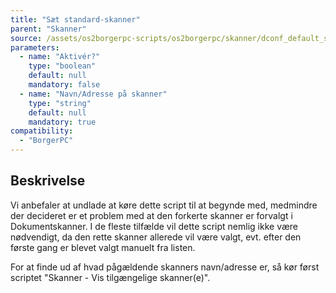 ```yaml
---
title: "Sæt standard-skanner"
parent: "Skanner"
source: /assets/os2borgerpc-scripts/os2borgerpc/skanner/dconf_default_scanner.sh
parameters:
  - name: "Aktivér?"
    type: "boolean"
    default: null
    mandatory: false
  - name: "Navn/Adresse på skanner"
    type: "string"
    default: null
    mandatory: true
compatibility:
  - "BorgerPC"
---
```


## Beskrivelse
Vi anbefaler at undlade at køre dette script til at begynde med, medmindre der decideret er et problem med at den forkerte skanner er forvalgt i Dokumentskanner.
I de fleste tilfælde vil dette script nemlig ikke være nødvendigt, da den rette skanner allerede vil være valgt, evt. efter den første gang er blevet valgt manuelt fra listen.

For at finde ud af hvad pågældende skanners navn/adresse er, så kør først scriptet "Skanner - Vis tilgængelige skanner(e)".